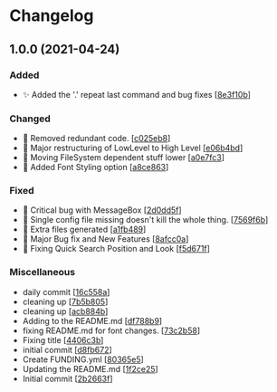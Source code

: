 # Changelog

<a name="1.0.0"></a>
## 1.0.0 (2021-04-24)

### Added

- ✨ Added the &#x27;.&#x27; repeat last command and bug fixes [[8e3f10b](https://github.com/raguay/ModalFileManager/commit/8e3f10be554d12484ab61abd0581200138fb57d7)]

### Changed

- 🎨 Removed redundant code. [[c025eb8](https://github.com/raguay/ModalFileManager/commit/c025eb8ace917053dfbe1b4a06757e1fb54ef0bc)]
- 🎨 Major restructuring of LowLevel to High Level [[e06b4bd](https://github.com/raguay/ModalFileManager/commit/e06b4bd3d2f6e7bdcbdd0ebb4fa61d1731d2ad3a)]
- 🎨 Moving FileSystem dependent stuff lower [[a0e7fc3](https://github.com/raguay/ModalFileManager/commit/a0e7fc324eecf9fd3878978e3e6ec15175666a15)]
- 💄 Added Font Styling option [[a8ce863](https://github.com/raguay/ModalFileManager/commit/a8ce8630f97b82d296ada9c68ab28227124cd411)]

### Fixed

- 🐛 Critical bug with MessageBox [[2d0dd5f](https://github.com/raguay/ModalFileManager/commit/2d0dd5f8384cafa3ca106232fcf5a85d5c7293e1)]
- 🐛 Single config file missing doesn&#x27;t kill the whole thing. [[7569f6b](https://github.com/raguay/ModalFileManager/commit/7569f6bd361832db2e42a1994872c968d072ed95)]
- 🐛 Extra files generated [[a1fb489](https://github.com/raguay/ModalFileManager/commit/a1fb4896803f48af3a2602b1ca15cd8539c5779a)]
- 🐛 Major Bug fix and New Features [[8afcc0a](https://github.com/raguay/ModalFileManager/commit/8afcc0a966fa626bc26f9e3554a557c5f041f1c2)]
- 🐛 Fixing Quick Search Position and Look [[f5d671f](https://github.com/raguay/ModalFileManager/commit/f5d671f87764be8ec7602b1930737857170b73da)]

### Miscellaneous

-  daily commit [[16c558a](https://github.com/raguay/ModalFileManager/commit/16c558a8c657e71ee801ed74c1e440c0bfa678b1)]
-  cleaning up [[7b5b805](https://github.com/raguay/ModalFileManager/commit/7b5b8057b74ce5980949bae6564bb1290d19bd95)]
-  cleaning up [[acb884b](https://github.com/raguay/ModalFileManager/commit/acb884bf8d1a3b32a555603f5af644b5fb98a06a)]
-  Adding to the README.md [[df788b9](https://github.com/raguay/ModalFileManager/commit/df788b993b19fc8e6c3cae60a7db46d58229507d)]
-  fixing README.md for font changes. [[73c2b58](https://github.com/raguay/ModalFileManager/commit/73c2b5872b8cec1e8f21fef39df4cf5a4ab614da)]
-  Fixing title [[4406c3b](https://github.com/raguay/ModalFileManager/commit/4406c3b64d054a88b7b4d088817f7282f5be568f)]
-  initial commit [[d8fb672](https://github.com/raguay/ModalFileManager/commit/d8fb6726c746dfa10b4a8f29ec1e37c45f06aa37)]
-  Create FUNDING.yml [[80365e5](https://github.com/raguay/ModalFileManager/commit/80365e51dcba76d70a231fa6d3def17c5898087f)]
-  Updating the README.md [[1f2ce25](https://github.com/raguay/ModalFileManager/commit/1f2ce25489f71c5406c54c3c8b0bd094657d15a5)]
-  Initial commit [[2b2663f](https://github.com/raguay/ModalFileManager/commit/2b2663fee1c6d1fe2ba25529ddcdf54b1e75ac42)]


